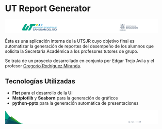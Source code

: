 # UT Report Generator

![Imagen de encabezado que muestra el logo de la UTSJR](readme-assets/header.png)

Ésta es una aplicación interna de la UTSJR cuyo objetivo final es automatizar la generación de reportes del desempeño
de los alumnos que solicita la Secretaría Académica a los profesores tutores de grupo.

Se trata de un proyecto desarrollado en conjunto por Edgar Trejo Avila y el profesor [Gregorio Rodríguez Miranda](https://github.com/GoyoRodMir).

## Tecnologías Utilizadas

* **Flet** para el desarrollo de la UI
* **Matplotlib** y **Seaborn** para la generación de gráficos
* **python-pptx** para la generación automática de presentaciones

![Imagen de pie de página que muestra los logos de las instituciones con las que está asociada la UTSJR](readme-assets/footer.png)
